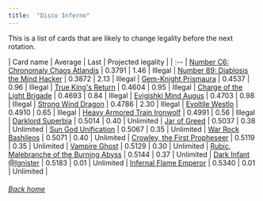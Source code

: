 ```yaml
---
title:  "Disco Inferno"
---
```


This is a list of cards that are likely to change legality before the next rotation.

| Card name | Average | Last | Projected legality |
| :-- |
[Number C6: Chronomaly Chaos Atlandis](https://db.ygoprodeck.com/card/?search=Number%20C6:%20Chronomaly%20Chaos%20Atlandis) | 0.3791 | 1.46 | Illegal |
[Number 89: Diablosis the Mind Hacker](https://db.ygoprodeck.com/card/?search=Number%2089:%20Diablosis%20the%20Mind%20Hacker) | 0.3872 | 2.13 | Illegal |
[Gem-Knight Prismaura](https://db.ygoprodeck.com/card/?search=Gem-Knight%20Prismaura) | 0.4537 | 0.96 | Illegal |
[True King's Return](https://db.ygoprodeck.com/card/?search=True%20King's%20Return) | 0.4604 | 0.95 | Illegal |
[Charge of the Light Brigade](https://db.ygoprodeck.com/card/?search=Charge%20of%20the%20Light%20Brigade) | 0.4693 | 0.84 | Illegal |
[Evigishki Mind Augus](https://db.ygoprodeck.com/card/?search=Evigishki%20Mind%20Augus) | 0.4703 | 0.98 | Illegal |
[Strong Wind Dragon](https://db.ygoprodeck.com/card/?search=Strong%20Wind%20Dragon) | 0.4786 | 2.30 | Illegal |
[Evoltile Westlo](https://db.ygoprodeck.com/card/?search=Evoltile%20Westlo) | 0.4910 | 0.65 | Illegal |
[Heavy Armored Train Ironwolf](https://db.ygoprodeck.com/card/?search=Heavy%20Armored%20Train%20Ironwolf) | 0.4991 | 0.56 | Illegal |
[Darklord Superbia](https://db.ygoprodeck.com/card/?search=Darklord%20Superbia) | 0.5014 | 0.40 | Unlimited |
[Jar of Greed](https://db.ygoprodeck.com/card/?search=Jar%20of%20Greed) | 0.5037 | 0.38 | Unlimited |
[Sun God Unification](https://db.ygoprodeck.com/card/?search=Sun%20God%20Unification) | 0.5067 | 0.35 | Unlimited |
[War Rock Bashileos](https://db.ygoprodeck.com/card/?search=War%20Rock%20Bashileos) | 0.5071 | 0.40 | Unlimited |
[Crowley, the First Propheseer](https://db.ygoprodeck.com/card/?search=Crowley,%20the%20First%20Propheseer) | 0.5119 | 0.35 | Unlimited |
[Vampire Ghost](https://db.ygoprodeck.com/card/?search=Vampire%20Ghost) | 0.5129 | 0.30 | Unlimited |
[Rubic, Malebranche of the Burning Abyss](https://db.ygoprodeck.com/card/?search=Rubic,%20Malebranche%20of%20the%20Burning%20Abyss) | 0.5144 | 0.37 | Unlimited |
[Dark Infant @Ignister](https://db.ygoprodeck.com/card/?search=Dark%20Infant%20@Ignister) | 0.5183 | 0.01 | Unlimited |
[Infernal Flame Emperor](https://db.ygoprodeck.com/card/?search=Infernal%20Flame%20Emperor) | 0.5340 | 0.01 | Unlimited |

###### [Back home](index)